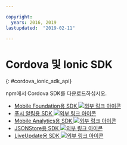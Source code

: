 ```yaml
---

copyright:
  years: 2016, 2019
lastupdated:  "2019-02-11"

---
```


#	Cordova 및 Ionic SDK
{: #cordova_ionic_sdk_api}

npm에서 Cordova SDK를 다운로드하십시오.

* [Mobile Foundation용 SDK ![외부 링크 아이콘](../../icons/launch-glyph.svg "외부 링크 아이콘")](https://www.npmjs.com/package/cordova-plugin-mfp)
* [푸시 알림용 SDK ![외부 링크 아이콘](../../icons/launch-glyph.svg "외부 링크 아이콘")](https://www.npmjs.com/package/cordova-plugin-mfp-push)
* [Mobile Analytics용 SDK ![외부 링크 아이콘](../../icons/launch-glyph.svg "외부 링크 아이콘")](https://www.npmjs.com/package/cordova-plugin-mfp-analytics)
* [JSONStore용 SDK ![외부 링크 아이콘](../../icons/launch-glyph.svg "외부 링크 아이콘")](https://www.npmjs.com/package/cordova-plugin-mfp-jsonstore)
* [LiveUpdate용 SDK ![외부 링크 아이콘](../../icons/launch-glyph.svg "외부 링크 아이콘")](https://www.npmjs.com/package/cordova-plugin-mfp-liveupdate)

